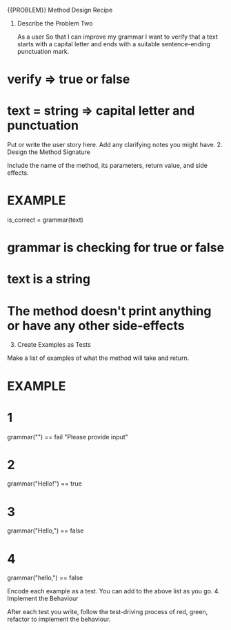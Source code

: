 {{PROBLEM}} Method Design Recipe
1. Describe the Problem
Two

    As a user
    So that I can improve my grammar
    I want to verify that a text starts with a capital letter and ends with a suitable sentence-ending punctuation mark.

# verify => true or false
# text = string => capital letter and punctuation

Put or write the user story here. Add any clarifying notes you might have.
2. Design the Method Signature

Include the name of the method, its parameters, return value, and side effects.

# EXAMPLE

is_correct = grammar(text)

# grammar is checking for true or false
# text is a string

# The method doesn't print anything or have any other side-effects

3. Create Examples as Tests

Make a list of examples of what the method will take and return.

# EXAMPLE

# 1
grammar("")
== fail "Please provide input"

# 2
grammar("Hello!")
== true

# 3
grammar("Hello,")
== false

# 4
grammar("hello,")
== false


Encode each example as a test. You can add to the above list as you go.
4. Implement the Behaviour

After each test you write, follow the test-driving process of red, green, refactor to implement the behaviour.
